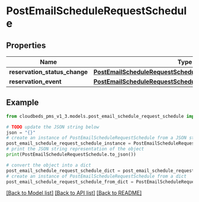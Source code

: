 # PostEmailScheduleRequestSchedule



## Properties

Name | Type | Description | Notes
------------ | ------------- | ------------- | -------------
**reservation_status_change** | [**PostEmailScheduleRequestScheduleReservationStatusChange**](PostEmailScheduleRequestScheduleReservationStatusChange.md) |  | [optional] 
**reservation_event** | [**PostEmailScheduleRequestScheduleReservationEvent**](PostEmailScheduleRequestScheduleReservationEvent.md) |  | [optional] 

## Example

```python
from cloudbeds_pms_v1_3.models.post_email_schedule_request_schedule import PostEmailScheduleRequestSchedule

# TODO update the JSON string below
json = "{}"
# create an instance of PostEmailScheduleRequestSchedule from a JSON string
post_email_schedule_request_schedule_instance = PostEmailScheduleRequestSchedule.from_json(json)
# print the JSON string representation of the object
print(PostEmailScheduleRequestSchedule.to_json())

# convert the object into a dict
post_email_schedule_request_schedule_dict = post_email_schedule_request_schedule_instance.to_dict()
# create an instance of PostEmailScheduleRequestSchedule from a dict
post_email_schedule_request_schedule_from_dict = PostEmailScheduleRequestSchedule.from_dict(post_email_schedule_request_schedule_dict)
```
[[Back to Model list]](../README.md#documentation-for-models) [[Back to API list]](../README.md#documentation-for-api-endpoints) [[Back to README]](../README.md)



